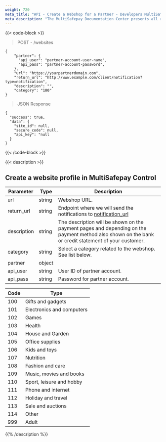 ```yaml
---
weight: 720
meta_title: "API - Create a Webshop for a Partner - Developers MultiSafepay"
meta_description: "The MultiSafepay Documentation Center presents all relevant information about our Plugins and API. You can also find support pages for Payment Methods, Tools and General Questions as well as the contact details of our Support and Integration Teams."
---
```


{{< code-block >}}
> POST - /websites

```shell 
{
    "partner": {
      "api_user": "partner-account-user-name",
      "api_pass": "partner-account-password",
    },
    "url": "https://yourpartnerdomain.com",
    "return_url": "http://www.example.com/client/notification?type=notification",
    "description": "",
    "category": "100"
}
```

> JSON Response

```shell 
{
  "success": true,
  "data": {
    "site_id": null,
    "secure_code": null,
    "api_key": "null
  }
}
```
{{< /code-block >}}

{{< description >}}
## Create a website profile in MultiSafepay Control

| Parameter                   | Type      | Description                                                                                |
|-----------------------------|-----------|--------------------------------------------------------------------------------------------|
| url                         | string    | Webshop URL. 
| return_url                  | string    | Endpoint where we will send the notifications to [notification_url](/faq/api/how-does-the-notification-url-work/)                                                                                                    |
| description                 | string    | The description will be shown on the payment pages and depending on the payment method also shown on the bank or credit statement of your customer.                                                                                              | 
| category                    | string    | Select a category related to the webshop. See list below.                                  | 
| partner                     | object    | 
| api_user                    | string    | User ID of partner account.                                                                 | 
| api_pass                    | string    | Password for partner account.                                                               | 

| Code | Type                  |
|----------|-----------------------|
| 100     | Gifts and gadgets               |
| 101     | Electronics and computers              |
| 102     | Games                  |
| 103     | Health         |
| 104     | House and Garden                   |
| 105     | Office supplies                  |
| 106     | Kids and toys                |
| 107     | Nutrition              |
| 108     | Fashion and care            |
| 109     | Music, movies and books              |
| 110     | Sport, leisure and hobby          |
| 111     | Phone and internet |
| 112     | Holiday and travel |
| 113     | Sale and auctions |
| 114     | Other |
| 999     | Adult |
{{% /description %}}